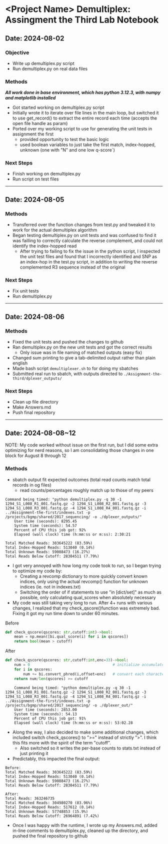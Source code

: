 
# \<Project Name> Demultiplex: Assingment the Third Lab Notebook
## Date: 2024-08-02

### Objective
- Write up demultiplex.py script
- Run demultiplex.py on real data files
### Methods
***All work done in base environment, which has python 3.12.3, with numpy and matplotlib installed***
- Got started working on demultiplex.py script
- Initially wrote it to iterate over file lines in the main loop, but switched it to use get_record() to extract the entire record each time (accepts the open file handle as param)
- Ported over my working script to use for generating the unit tests in assignment the first
    - provided opportunity to test the basic logic
    - used boolean variables to just take the first match, index-hopped, unknown (one with "N" and one low q-score`)
### Next Steps
- Finish working on demultiplex.py
- Run script on test files
---

## Date: 2024-08-05

### Methods
- Transferred over the function changes from test.py and tweaked it to work for the actual demultiplex algorithm
- Began testing demultiplex.py on unit tests and was confused to find it was failling to correctly calculate the reverse complement, and could not identify the index-hopped read
    - After trying to failing to fix the issue in the python script, I inspected the unit test files and found that I incorrectly identified and SNP as an index-hop in the test.py script, in addition to writing the reverse complemented R3 sequence instead of the original
### Next Steps
- Fix unit tests
- Run demultiplex.py
---

## Date: 2024-08-06

### Methods
- Fixed the unit tests and pushed the changes to github
- Ran demultiplex.py on the new unit tests and got the correct results
    - Only issue was in file naming of matched outputs (easy fix)
- Changed sum printing to give a tab-delimited output rather than plain english
- Made bash script ```demultiplexer.sh``` to for doing my sbatches
- Submitted real run to sbatch, with outputs directed to ```./Assignment-the-third/dplexer_outputs/```
### Next Steps
- Clean up file directory
- Make Answers.md
- Push final repository
---

## Date: 2024-08-08~12
NOTE: My code worked without issue on the first run, but I did some extra optimizing for nerd reasons, so I am consolidating those changes in one block for August 8 through 12
### Methods
- sbatch output fit expected outcomes (total read counts match total records in og files)
    - read counts/percentages roughly match up to those of my peers
```
Command being timed: "python demultiplex.py -q 30 -1 1294_S1_L008_R1_001.fastq.gz -2 1294_S1_L008_R2_001.fastq.gz -3 1294_S1_L008_R3_001.fastq.gz -4 1294_S1_L008_R4_001.fastq.gz -i ../Assignment-the-first/indexes.txt -p /projects/bgmp/shared/2017_sequencing/ -o ./dplexer_outputs/"
	User time (seconds): 8295.45
	System time (seconds): 54.57
	Percent of CPU this job got: 92%
	Elapsed (wall clock) time (h:mm:ss or m:ss): 2:30:21
```
```
Total Matched Reads: 303645222 (83.59%)
Total Index-Hopped Reads: 513040 (0.14%)
Total Unknown Reads: 59088473 (16.27%)
Total Reads Below Cutoff: 28304511 (7.79%)
```
- I got very annoyed with how long my code took to run, so I began trying to optimize my code by:
    - Creating a revcomp dictionary to more quickly convert known indices, only using the actual revcomp() function for unknown indices (ie. not in indexes.txt)
    - Switching the order of if statements to use "in [dict/set]" as much as possible, only calculating qual_scores when absolutely necessary
- My code was still taking very long to run. After 4+ runs with various changes, I realized that my check_qscore()function was extremely bad. Fixing it got my run time down to under 60 minutes. 

Before
```py
def check_qscore(qscores: str,cutoff:int)->bool:
    mean = np.mean([bi.qual_score(i) for i in qscores])
    return bool(mean > cutoff)
```
After
```py
def check_qscore(qscores: str,cutoff:int,enc=33)->bool:
    num = 0                                     # initialize accumulator
    for i in qscores:
        num += bi.convert_phred(i,offset=enc)   # convert each character and add to num
    return num/len(qscores) >= cutoff
```
```
	Command being timed: "python demultiplex.py -q 30 -1 1294_S1_L008_R1_001.fastq.gz -2 1294_S1_L008_R2_001.fastq.gz -3 1294_S1_L008_R3_001.fastq.gz -4 1294_S1_L008_R4_001.fastq.gz -i ../Assignment-the-first/indexes.txt -p /projects/bgmp/shared/2017_sequencing/ -o ./dplexer_out/"
	User time (seconds): 2853.00
	System time (seconds): 54.13
	Percent of CPU this job got: 91%
	Elapsed (wall clock) time (h:mm:ss or m:ss): 53:02.28
```
- Along the way, I also decided to make some additional changes, which included switch check_qscores() to ">=" instead of strictly ">". I think this fits more with the spirit of the term "cutoff". 
    - Also switched so it writes the per-base counts to stats.txt instead of just printing it
- Predictably, this impacted the final output:
```
Before:
Total Matched Reads: 303645222 (83.59%)
Total Index-Hopped Reads: 513040 (0.14%)
Total Unknown Reads: 59088473 (16.27%)
Total Reads Below Cutoff: 28304511 (7.79%)

After:
Total Reads: 363246735
Total Matched Reads: 304980270 (83.96%)
Total Index-Hopped Reads: 517612 (0.14%)
Total Unknown Reads: 57748853 (15.9%)
Total Reads Below Cutoff: 26964891 (7.42%)
```

- Once I was happy with the runtime, I wrote up my Answers.md, added in-line comments to demultiplex.py, cleaned up the directory, and pushed the final repository to github